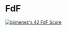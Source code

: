 # FdF
<a href="https://github.com/JaeSeoKim/badge42"><img src="https://badge42.vercel.app/api/v2/clkkvymoc012008mcghegnr25/project/2654390" alt="bjimenez's 42 FdF Score" /></a>
